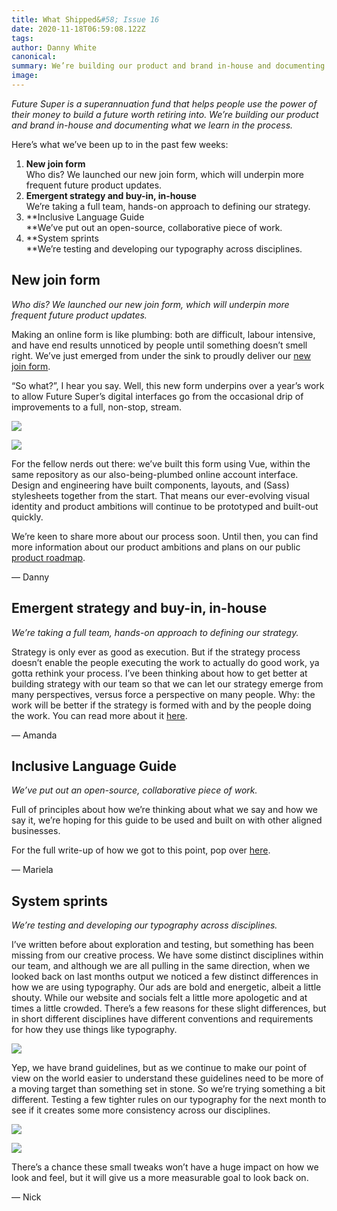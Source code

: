 ```yaml
---
title: What Shipped&#58; Issue 16
date: 2020-11-18T06:59:08.122Z
tags: 
author: Danny White
canonical: 
summary: We’re building our product and brand in-house and documenting what we learn in the process. Here’s what we’ve done in the past few weeks.
image: 
---
```


‍_Future Super is a superannuation fund that helps people use the power of their money to build a future worth retiring into. We’re building our product and brand in-house and documenting what we learn in the process._

Here’s what we’ve been up to in the past few weeks:

1.  **New join form**  
    Who dis? We launched our new join form, which will underpin more frequent future product updates.
2.  **Emergent strategy and buy-in, in-house**  
    We’re taking a full team, hands-on approach to defining our strategy.
3.  **Inclusive Language Guide  
    **We’ve put out an open-source, collaborative piece of work.
4.  **System sprints  
    **We’re testing and developing our typography across disciplines.

**New join form**
-----------------

_Who dis? We launched our new join form, which will underpin more frequent future product updates._

Making an online form is like plumbing: both are difficult, labour intensive, and have end results unnoticed by people until something doesn’t smell right. We’ve just emerged from under the sink to proudly deliver our [new join form](https://join.futuresuper.com.au/).

“So what?”, I hear you say. Well, this new form underpins over a year’s work to allow Future Super’s digital interfaces go from the occasional drip of improvements to a full, non-stop, stream.

![](https://uploads-ssl.webflow.com/5ec37dbb4834014045cd346d/5fb4b9c6094cdd29a241579e_image2.png)

![](https://uploads-ssl.webflow.com/5ec37dbb4834014045cd346d/5fb4b9d5ee4593a05ebc67f6_image4.png)

For the fellow nerds out there: we’ve built this form using Vue, within the same repository as our also-being-plumbed online account interface. Design and engineering have built components, layouts, and (Sass) stylesheets together from the start. That means our ever-evolving visual identity and product ambitions will continue to be prototyped and built-out quickly.

We’re keen to share more about our process soon. Until then, you can find more information about our product ambitions and plans on our public [product roadmap](http://go.futrsupr.com/roadmap).

— Danny

Emergent strategy and buy-in, in-house
--------------------------------------

_We’re taking a full team, hands-on approach to defining our strategy._

Strategy is only ever as good as execution. But if the strategy process doesn’t enable the people executing the work to actually do good work, ya gotta rethink your process. I’ve been thinking about how to get better at building strategy with our team so that we can let our strategy emerge from many perspectives, versus force a perspective on many people. Why: the work will be better if the strategy is formed with and by the people doing the work. You can read more about it [here](https://amandakgordon.medium.com/emergent-strategy-and-buy-in-in-house-78dd6e47a6ec).

— Amanda

Inclusive Language Guide
------------------------

_We’ve put out an open-source, collaborative piece of work._

Full of principles about how we’re thinking about what we say and how we say it, we’re hoping for this guide to be used and built on with other aligned businesses.

For the full write-up of how we got to this point, pop over [here](https://marielapt.medium.com/an-inclusive-language-guide-huh-what-why-42f5b0610aa8).

— Mariela

System sprints
--------------

_We’re testing and developing our typography across disciplines._

I’ve written before about exploration and testing, but something has been missing from our creative process. We have some distinct disciplines within our team, and although we are all pulling in the same direction, when we looked back on last months output we noticed a few distinct differences in how we are using typography. Our ads are bold and energetic, albeit a little shouty. While our website and socials felt a little more apologetic and at times a little crowded. There’s a few reasons for these slight differences, but in short different disciplines have different conventions and requirements for how they use things like typography.

![](https://uploads-ssl.webflow.com/5ec37dbb4834014045cd346d/5fb4b9ec4f1b2303daf070d2_image3.png)

Yep, we have brand guidelines, but as we continue to make our point of view on the world easier to understand these guidelines need to be more of a moving target than something set in stone. So we’re trying something a bit different. Testing a few tighter rules on our typography for the next month to see if it creates some more consistency across our disciplines.

![](https://uploads-ssl.webflow.com/5ec37dbb4834014045cd346d/5fb4ba04127eaf3fbc00eca2_image0.png)

![](https://uploads-ssl.webflow.com/5ec37dbb4834014045cd346d/5fb4ba2efe2a9a062162e20a_image1.png)

There’s a chance these small tweaks won’t have a huge impact on how we look and feel, but it will give us a more measurable goal to look back on.

— Nick

